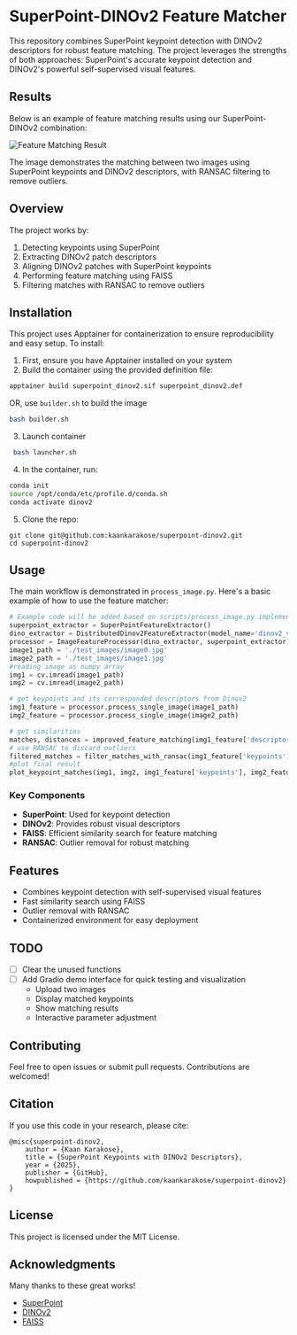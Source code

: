 # SuperPoint-DINOv2 Feature Matcher

This repository combines SuperPoint keypoint detection with DINOv2 descriptors for robust feature matching. The project leverages the strengths of both approaches: SuperPoint's accurate keypoint detection and DINOv2's powerful self-supervised visual features.

## Results

Below is an example of feature matching results using our SuperPoint-DINOv2 combination:

![Feature Matching Result](output/matches.png)

The image demonstrates the matching between two images using SuperPoint keypoints and DINOv2 descriptors, with RANSAC filtering to remove outliers.

## Overview

The project works by:
1. Detecting keypoints using SuperPoint
2. Extracting DINOv2 patch descriptors
3. Aligning DINOv2 patches with SuperPoint keypoints
4. Performing feature matching using FAISS
5. Filtering matches with RANSAC to remove outliers

## Installation

This project uses Apptainer for containerization to ensure reproducibility and easy setup. To install:

1. First, ensure you have Apptainer installed on your system
2. Build the container using the provided definition file:
```bash
apptainer build superpoint_dinov2.sif superpoint_dinov2.def
```
OR, use `builder.sh` to build the image
```bash
bash builder.sh
```
3. Launch container
```bash
 bash launcher.sh
```
4. In the container, run:
```bash
conda init
source /opt/conda/etc/profile.d/conda.sh
conda activate dinov2
```
5. Clone the repo:
```
git clone git@github.com:kaankarakose/superpoint-dinov2.git
cd superpoint-dinov2
```

## Usage

The main workflow is demonstrated in `process_image.py`. Here's a basic example of how to use the feature matcher:

```python
# Example code will be added based on scripts/process_image.py implementation
superpoint_extractor = SuperPointFeatureExtractor()
dino_extractor = DistributedDinov2FeatureExtractor(model_name='dinov2_vits14')
processor = ImageFeatureProcessor(dino_extractor, superpoint_extractor)
image1_path = './test_images/image0.jpg'
image2_path = './test_images/image1.jpg'
#reading image as numpy array
img1 = cv.imread(image1_path)          
img2 = cv.imread(image2_path)  

# get keypoints and its corresponded descriptors from Dinov2
img1_feature = processor.process_single_image(image1_path)
img2_feature = processor.process_single_image(image2_path)

# get similarities
matches, distances = improved_feature_matching(img1_feature['descriptors'], img2_feature['descriptors'], threshold=0.6)
# use RANSAC to discard outliers
filtered_matches = filter_matches_with_ransac(img1_feature['keypoints'], img2_feature['keypoints'], matches, threshold=5.0)
#plot final result
plot_keypoint_matches(img1, img2, img1_feature['keypoints'], img2_feature['keypoints'], filtered_matches, output_path='./output/matches.png')  
```

### Key Components

- **SuperPoint**: Used for keypoint detection
- **DINOv2**: Provides robust visual descriptors
- **FAISS**: Efficient similarity search for feature matching
- **RANSAC**: Outlier removal for robust matching

## Features

- Combines keypoint detection with self-supervised visual features
- Fast similarity search using FAISS
- Outlier removal with RANSAC
- Containerized environment for easy deployment


## TODO
- [ ] Clear the unused functions
- [ ] Add Gradio demo interface for quick testing and visualization
  - Upload two images
  - Display matched keypoints
  - Show matching results
  - Interactive parameter adjustment

## Contributing

Feel free to open issues or submit pull requests. Contributions are welcomed!

## Citation

If you use this code in your research, please cite:
```
@misc{superpoint-dinov2,
    author = {Kaan Karakose},
    title = {SuperPoint Keypoints with DINOv2 Descriptors},
    year = {2025},
    publisher = {GitHub},
    howpublished = {https://github.com/kaankarakose/superpoint-dinov2}
}
```
## License

This project is licensed under the MIT License.

## Acknowledgments
Many thanks to these great works!
- [SuperPoint](https://github.com/magicleap/SuperPointPretrainedNetwork)
- [DINOv2](https://github.com/facebookresearch/dinov2) 
- [FAISS](https://github.com/facebookresearch/faiss)
  
